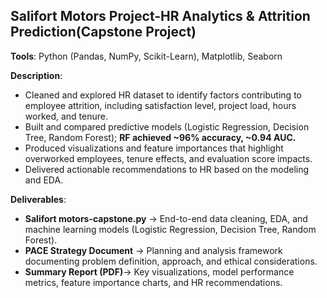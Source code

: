 ##  Salifort Motors Project-HR Analytics & Attrition Prediction(Capstone Project)

**Tools**: Python (Pandas, NumPy, Scikit-Learn), Matplotlib, Seaborn

**Description**:

- Cleaned and explored HR dataset to identify factors contributing to employee attrition, including satisfaction level, project load, hours worked, and tenure.
- Built and compared predictive models (Logistic Regression, Decision Tree, Random Forest); **RF achieved ~96% accuracy, ~0.94 AUC.**
- Produced visualizations and feature importances that highlight overworked employees, tenure effects, and evaluation score impacts.
- Delivered actionable recommendations to HR based on the modeling and EDA.

**Deliverables**:
- **Salifort motors-capstone.py** → End-to-end data cleaning, EDA, and machine learning models (Logistic Regression, Decision Tree, Random Forest).  
- **PACE Strategy Document** → Planning and analysis framework documenting problem definition, approach, and ethical considerations.  
- **Summary Report (PDF)**→ Key visualizations, model performance metrics, feature importance charts, and HR recommendations.  


